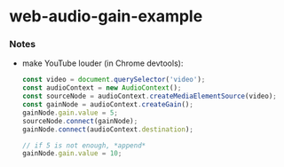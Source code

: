 web-audio-gain-example
======================
### Notes
- make YouTube louder (in Chrome devtools):
  ```js
  const video = document.querySelector('video');
  const audioContext = new AudioContext();
  const sourceNode = audioContext.createMediaElementSource(video);
  const gainNode = audioContext.createGain();
  gainNode.gain.value = 5;
  sourceNode.connect(gainNode);
  gainNode.connect(audioContext.destination);

  // if 5 is not enough, *append*
  gainNode.gain.value = 10;
  ```
